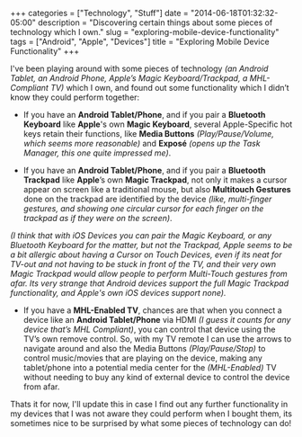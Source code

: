 +++
categories = ["Technology", "Stuff"]
date = "2014-06-18T01:32:32-05:00"
description = "Discovering certain things about some pieces of technology which I own."
slug = "exploring-mobile-device-functionality"
tags = ["Android", "Apple", "Devices"]
title = "Exploring Mobile Device Functionality"
+++

I've been playing around with some pieces of technology *(an Android Tablet, an Android Phone, Apple’s Magic Keyboard/Trackpad, a MHL-Compliant TV)* which I own, and found out some functionality which I didn’t know they could perform together:

- If you have an **Android Tablet/Phone**, and if you pair a **Bluetooth Keyboard** like **Apple**'s own **Magic Keyboard**, several Apple-Specific hot keys retain their functions, like **Media Buttons** *(Play/Pause/Volume, which seems more reasonable)* and **Exposé** *(opens up the Task Manager, this one quite impressed me)*.

- If you have an **Android Tablet/Phone**, and if you pair a **Bluetooth Trackpad** like **Apple**’s own **Magic Trackpad**, not only it makes a cursor appear on screen like a traditional mouse, but also **Multitouch Gestures** done on the trackpad are identified by the device *(like, multi-finger gestures, and showing one circular cursor for each finger on the trackpad as if they were on the screen)*.

*(I think that with iOS Devices you can pair the Magic Keyboard, or any Bluetooth Keyboard for the matter, but not the Trackpad, Apple seems to be a bit allergic about having a Cursor on Touch Devices, even if its neat for TV-out and not having to be stuck in front of the TV, and their very own Magic Trackpad would allow people to perform Multi-Touch gestures from afar. Its very strange that Android devices support the full Magic Trackpad functionality, and Apple's own iOS devices support none).*

- If you have a **MHL-Enabled TV**, chances are that when you connect a device like an **Android Tablet/Phone** via HDMI *(I guess it counts for any device that’s MHL Compliant)*, you can control that device using the TV’s own remove control. So, with my TV remote I can use the arrows to navigate around and also the Media Buttons *(Play/Pause/Stop)* to control music/movies that are playing on the device, making any tablet/phone into a potential media center for the *(MHL-Enabled)* TV without needing to buy any kind of external device to control the device from afar.

Thats it for now, I'll update this in case I find out any further functionality in my devices that I was not aware they could perform when I bought them, its sometimes nice to be surprised by what some pieces of technology can do!